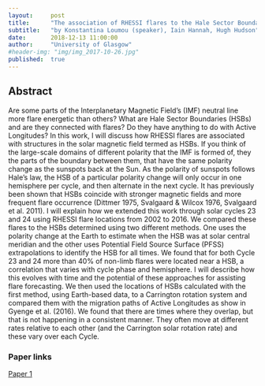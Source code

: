 ```yaml
---
layout:     post
title:      "The association of RHESSI flares to the Hale Sector Boundary and Active Longitudes"
subtitle:   "by Konstantina Loumou (speaker), Iain Hannah, Hugh Hudson"
date:       2018-12-13 11:00:00
author:     "University of Glasgow"
#header-img: "img/img_2017-10-26.jpg"
published:  true
---
```


## Abstract

Are some parts of the Interplanetary Magnetic Field’s (IMF) neutral line more flare energetic than others? What are Hale Sector Boundaries (HSBs) and are they connected with flares? Do they have anything to do with Active Longitudes?
In this work, I will discuss how RHESSI flares are associated with structures in the solar magnetic field termed as HSBs. If you think of the large-scale domains of different polarity that the IMF is formed of, they the parts of the boundary between them, that have the same polarity change as the sunspots back at the Sun. As the polarity of sunspots follows Hale’s law, the HSB of a particular polarity change will only occur in one hemisphere per cycle, and then alternate in the next cycle.
It has previously been shown that HSBs coincide with stronger magnetic fields and more frequent flare occurrence (Dittmer 1975, Svalgaard & Wilcox 1976, Svalgaard et al. 2011). I will explain how we extended this work through solar cycles 23 and 24 using RHESSI flare locations from 2002 to 2016. We compared these flares to the HSBs determined using two different methods. One uses the polarity change at the Earth to estimate when the HSB was at solar central meridian and the other uses Potential Field Source Surface (PFSS) extrapolations to identify the HSB for all times. We found that for both Cycle 23 and 24 more than 40% of non-limb flares were located near a HSB, a correlation that varies with cycle phase and hemisphere. I will describe how this evolves with time and the potential of these approaches for assisting flare forecasting.
We then used the locations of HSBs calculated with the first method, using Earth-based data, to a Carrington rotation system and compared them with the migration paths of Active Longitudes as show in Gyenge et al. (2016). We found that there are times where they overlap, but that is not happening in a consistent manner. They often move at different rates relative to each other (and the Carrington solar rotation rate) and these vary over each Cycle.


### Paper links

[Paper 1](http://adsabs.harvard.edu/abs/2018A%26A...618A...9L)
